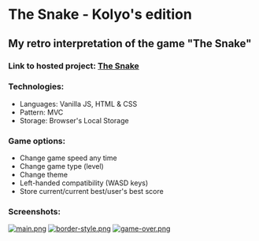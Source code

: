 # The Snake - Kolyo's edition

## My retro interpretation of the game "The Snake"

### Link to hosted project: [The Snake](https://iliev-nikola.github.io/the-snake/)

### Technologies:

- Languages: Vanilla JS, HTML & CSS
- Pattern: MVC
- Storage: Browser's Local Storage

### Game options:

- Change game speed any time
- Change game type (level)
- Change theme
- Left-handed compatibility (WASD keys)
- Store current/current best/user's best score

### Screenshots:

[![main.png](https://i.postimg.cc/SszVVG4W/main.png)](https://postimg.cc/TLfr3gpw)
[![border-style.png](https://i.postimg.cc/02CntQTH/border-style.png)](https://postimg.cc/bss1rzNQ)
[![game-over.png](https://i.postimg.cc/rmWC5FGj/game-over.png)](https://postimg.cc/hzDdBn5Q)
